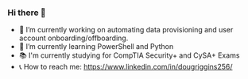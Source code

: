 ### Hi there 👋

- 🔭 I’m currently working on automating data provisioning and user account onboarding/offboarding.
- 🌱 I’m currently learning PowerShell and Python
- 📚 I'm currently studying for CompTIA Security+ and CySA+ Exams
- 📞 How to reach me: https://www.linkedin.com/in/dougriggins256/
<!--
**dougriggins/dougriggins** is a ✨ _special_ ✨ repository because its `README.md` (this file) appears on your GitHub profile.

Here are some ideas to get you started:

- 🔭 I’m currently working on ...
- 🌱 I’m currently learning ...
- 👯 I’m looking to collaborate on ...
- 🤔 I’m looking for help with ...
- 💬 Ask me about ...
- 📫 How to reach me: ...
- 😄 Pronouns: ...
- ⚡ Fun fact: ...
-->
